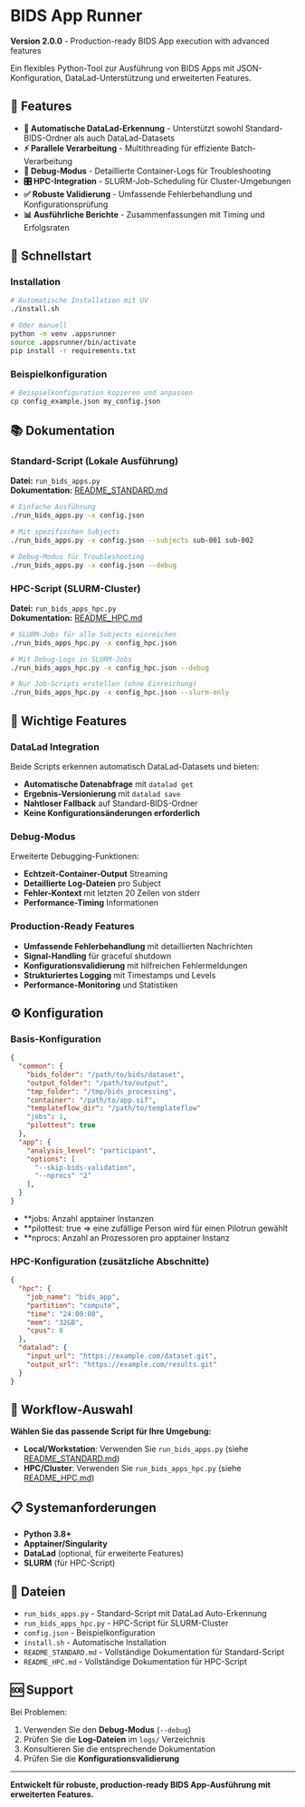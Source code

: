 # BIDS App Runner

**Version 2.0.0** - Production-ready BIDS App execution with advanced features

Ein flexibles Python-Tool zur Ausführung von BIDS Apps mit JSON-Konfiguration, DataLad-Unterstützung und erweiterten Features.

## 🎯 Features

- **🔄 Automatische DataLad-Erkennung** - Unterstützt sowohl Standard-BIDS-Ordner als auch DataLad-Datasets
- **⚡ Parallele Verarbeitung** - Multithreading für effiziente Batch-Verarbeitung  
- **🐛 Debug-Modus** - Detaillierte Container-Logs für Troubleshooting
- **🎛️ HPC-Integration** - SLURM-Job-Scheduling für Cluster-Umgebungen
- **✅ Robuste Validierung** - Umfassende Fehlerbehandlung und Konfigurationsprüfung
- **📊 Ausführliche Berichte** - Zusammenfassungen mit Timing und Erfolgsraten

## 🚀 Schnellstart

### Installation

```bash
# Automatische Installation mit UV
./install.sh

# Oder manuell
python -m venv .appsrunner
source .appsrunner/bin/activate
pip install -r requirements.txt
```

### Beispielkonfiguration

```bash
# Beispielkonfiguration kopieren und anpassen
cp config_example.json my_config.json
```

## 📚 Dokumentation

### Standard-Script (Lokale Ausführung)

**Datei:** `run_bids_apps.py`  
**Dokumentation:** [README_STANDARD.md](README_STANDARD.md)

```bash
# Einfache Ausführung
./run_bids_apps.py -x config.json

# Mit spezifischen Subjects
./run_bids_apps.py -x config.json --subjects sub-001 sub-002

# Debug-Modus für Troubleshooting  
./run_bids_apps.py -x config.json --debug
```

### HPC-Script (SLURM-Cluster)

**Datei:** `run_bids_apps_hpc.py`  
**Dokumentation:** [README_HPC.md](README_HPC.md)

```bash
# SLURM-Jobs für alle Subjects einreichen
./run_bids_apps_hpc.py -x config_hpc.json

# Mit Debug-Logs in SLURM-Jobs
./run_bids_apps_hpc.py -x config_hpc.json --debug

# Nur Job-Scripts erstellen (ohne Einreichung)
./run_bids_apps_hpc.py -x config_hpc.json --slurm-only
```

## 🔧 Wichtige Features

### DataLad Integration

Beide Scripts erkennen automatisch DataLad-Datasets und bieten:

- **Automatische Datenabfrage** mit `datalad get`
- **Ergebnis-Versionierung** mit `datalad save`
- **Nahtloser Fallback** auf Standard-BIDS-Ordner
- **Keine Konfigurationsänderungen erforderlich**

### Debug-Modus

Erweiterte Debugging-Funktionen:

- **Echtzeit-Container-Output** Streaming
- **Detaillierte Log-Dateien** pro Subject
- **Fehler-Kontext** mit letzten 20 Zeilen von stderr
- **Performance-Timing** Informationen

### Production-Ready Features

- **Umfassende Fehlerbehandlung** mit detaillierten Nachrichten
- **Signal-Handling** für graceful shutdown
- **Konfigurationsvalidierung** mit hilfreichen Fehlermeldungen
- **Strukturiertes Logging** mit Timestamps und Levels
- **Performance-Monitoring** und Statistiken

## ⚙️ Konfiguration

### Basis-Konfiguration

```json
{
  "common": {
    "bids_folder": "/path/to/bids/dataset",
    "output_folder": "/path/to/output",
    "tmp_folder": "/tmp/bids_processing",
    "container": "/path/to/app.sif",
    "templateflow_dir": "/path/to/templateflow"
    "jobs": 1,
    "pilottest": true
  },
  "app": {
    "analysis_level": "participant",
    "options": [
      "--skip-bids-validation",
      "--nprocs" "2"
    ],
  }
}
```

- **jobs: Anzahl apptainer Instanzen
- **pilottest: true => eine zufällige Person wird für einen Pilotrun gewählt
- **nprocs: Anzahl an Prozessoren pro apptainer Instanz

### HPC-Konfiguration (zusätzliche Abschnitte)

```json
{
  "hpc": {
    "job_name": "bids_app",
    "partition": "compute",
    "time": "24:00:00",
    "mem": "32GB",
    "cpus": 8
  },
  "datalad": {
    "input_url": "https://example.com/dataset.git",
    "output_url": "https://example.com/results.git"
  }
}
```

## 🔄 Workflow-Auswahl

**Wählen Sie das passende Script für Ihre Umgebung:**

- **Local/Workstation**: Verwenden Sie `run_bids_apps.py` (siehe [README_STANDARD.md](README_STANDARD.md))
- **HPC/Cluster**: Verwenden Sie `run_bids_apps_hpc.py` (siehe [README_HPC.md](README_HPC.md))

## 📋 Systemanforderungen

- **Python 3.8+**
- **Apptainer/Singularity**
- **DataLad** (optional, für erweiterte Features)
- **SLURM** (für HPC-Script)

## 📁 Dateien

- `run_bids_apps.py` - Standard-Script mit DataLad Auto-Erkennung
- `run_bids_apps_hpc.py` - HPC-Script für SLURM-Cluster
- `config.json` - Beispielkonfiguration
- `install.sh` - Automatische Installation
- `README_STANDARD.md` - Vollständige Dokumentation für Standard-Script
- `README_HPC.md` - Vollständige Dokumentation für HPC-Script

## 🆘 Support

Bei Problemen:

1. Verwenden Sie den **Debug-Modus** (`--debug`)
2. Prüfen Sie die **Log-Dateien** im `logs/` Verzeichnis
3. Konsultieren Sie die entsprechende Dokumentation
4. Prüfen Sie die **Konfigurationsvalidierung**

---

**Entwickelt für robuste, production-ready BIDS App-Ausführung mit erweiterten Features.**
